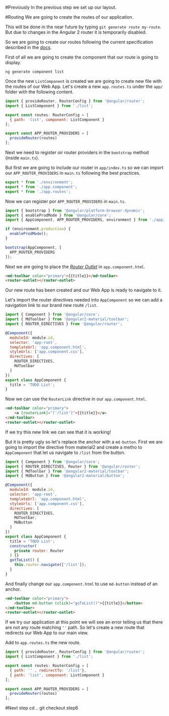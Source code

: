 #Previously
In the previous step we set up our layout.

#Routing
We are going to create the routes of our application.

This will be done in the near future by typing `git generate route my-route`. But due to changes in the Angular 2 router 
it is temporarily disabled.

So we are going to create our routes following the current specification described in the [docs](https://angular.io/docs/ts/latest/guide/router.html).

First of all we are going to create the component that our route is going to display.

    ng generate component list

Once the new `ListComponent` is created we are going to create new file with the routes of our Web App. Let's create a new 
`app.routes.ts` under the `app/` folder with the following content.

```javascript
import { provideRouter, RouterConfig } from '@angular/router';
import { ListComponent } from './list';

export const routes: RouterConfig = [
  { path: 'list', component: ListComponent }
];

export const APP_ROUTER_PROVIDERS = [
  provideRouter(routes)
];
```

Next we need to register oir router providers in the `bootstrap` method (inside `main.ts`).

But first we are going to include our router in `app/index.ts` so we can import our `APP_ROUTER_PROVIDERS` in `main.ts` 
following the best practices.

```javascript
export * from './environment';
export * from './app.component';
export * from './app.routes';
```

Now we can register por `APP_ROUTER_PROVIDERS` in `main.ts`.

```javascript
import { bootstrap } from '@angular/platform-browser-dynamic';
import { enableProdMode } from '@angular/core';
import { AppComponent, APP_ROUTER_PROVIDERS, environment } from './app/';

if (environment.production) {
  enableProdMode();
}

bootstrap(AppComponent, [
  APP_ROUTER_PROVIDERS
]);

```

Next we are going to place the [*Router Outlet*](https://angular.io/docs/ts/latest/guide/router.html#!#router-outlet) in `app.component.html`.

```html
<md-toolbar color="primary">{{title}}</md-toolbar>
<router-outlet></router-outlet>
```

Our new route has been created and our Web App is ready to navigate to it.

Let's import the router directives needed into `AppComponent` so we can add 
a navigation link to our brand new route `/list`.

```javascript
import { Component } from '@angular/core';
import { MdToolbar } from '@angular2-material/toolbar';
import { ROUTER_DIRECTIVES } from '@angular/router';

@Component({
  moduleId: module.id,
  selector: 'app-root',
  templateUrl: 'app.component.html',
  styleUrls: ['app.component.css'],
  directives: [
    ROUTER_DIRECTIVES,
    MdToolbar
  ]
})
export class AppComponent {
  title = 'TODO List';
}
```

Now we can use the `RouterLink` directive in our `app.component.html`.

```html
<md-toolbar color="primary">
    <a [routerLink]="['/list']">{{title}}</a>
</md-toolbar>
<router-outlet></router-outlet>
```

If we try this new link we can see that it is working!

But it is pretty ugly so let's replace the anchor with a `md-button`. First we are going to import 
the directive from material2 and create a metho to `AppComponent` that let us navigate to `/list` from the button.

```javascript
import { Component } from '@angular/core';
import { ROUTER_DIRECTIVES, Router } from '@angular/router';
import { MdToolbar } from '@angular2-material/toolbar';
import { MdButton } from '@angular2-material/button';

@Component({
  moduleId: module.id,
  selector: 'app-root',
  templateUrl: 'app.component.html',
  styleUrls: ['app.component.css'],
  directives: [
    ROUTER_DIRECTIVES,
    MdToolbar,
    MdButton
  ]
})
export class AppComponent {
  title = 'TODO List';
  constructor(
    private router: Router
  ) {}
  gotToList() {
    this.router.navigate(['/list']);
  }
}

```

And finally change our `app.component.html` to use `md-button` instead of an anchor.

```html
<md-toolbar color="primary">
    <button md-button (click)="goToList()">{{title}}</button>
</md-toolbar>
<router-outlet></router-outlet>
```

If we try our application at this point we will see an error telling us that there are not
any route matching `''` path. So let's create a new route that redirects our Web App to our main view.

Add to `app.routes.ts` the new route.

```javascript
import { provideRouter, RouterConfig } from '@angular/router';
import { ListComponent } from './list';

export const routes: RouterConfig = [
  { path: '' , redirectTo: '/list'},
  { path: 'list', component: ListComponent }
];

export const APP_ROUTER_PROVIDERS = [
  provideRouter(routes)
];
```

#Next step
    cd ..
    git checkout step6